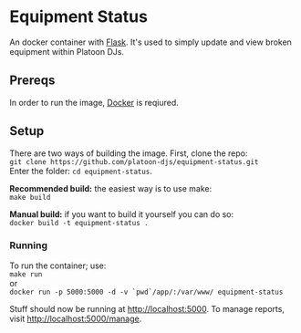 # Equipment Status
An docker container with [Flask](http://flask.pocoo.org/). It's used to simply update and view broken equipment within Platoon DJs.
## Prereqs
In order to run the image, [Docker](https://www.docker.com/) is reqiured.
## Setup
There are two ways of building the image. First, clone the repo:     
`git clone https://github.com/platoon-djs/equipment-status.git`      
Enter the folder: `cd equipment-status`.

**Recommended build:** the easiest way is to use make:   
```make build```

**Manual build:** if you want to build it yourself you can do so:     
```docker build -t equipment-status .```

### Running
To run the container; use:     
`make run`     
or      
```docker run -p 5000:5000 -d -v `pwd`/app/:/var/www/ equipment-status```

Stuff should now be running at [http://localhost:5000](http://localhost:5000). 
To manage reports, visit [http://localhost:5000/manage](http://localhost:5000/manage).


